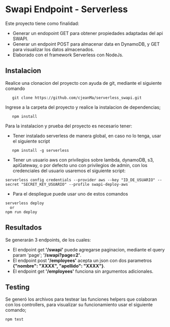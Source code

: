 # Swapi Endpoint - Serverless
Este proyecto tiene como finalidad:
 - Generar un endopoint GET para obtener propiedades adaptadas del api SWAPI.
 - Generar un endpoint POST para almacenar data en DynamoDB, y GET para visualizar los datos almacenados.
 - Elaborado con el framework Serverless con NodeJs.

## Instalacion
Realice una clonacion del proyecto con ayuda de git, mediante el siguiente comando
```
   git clone https://github.com/cjeanMa/serverless_swapi.git
```
Ingrese a la carpeta del proyecto y realice la instalacion de dependencias;
 ```
    npm install 
 ```
Para la instalacion y prueba del proyecto es necesario tener:
 - Tener instalado serverless de manera global, en caso no lo tenga, usar el siguiente script
 ```
    npm install -g serverless
 ```
 - Tener un usuario aws con privilegios sobre lambda, dynamoDB, s3, apiGateway, o por defecto uno con privilegios de admin, con los credenciales del usuario usaremos el siguiente script:
 ```
 serverless config credentials --provider aws --key "ID_DE_USUARIO" --secret "SECRET_KEY_USUARIO" --profile swapi-deploy-aws
 ```
 - Para el despliegue puede usar uno de estos comandos
 ```
 serverless deploy
   or
 npm run deploy
 ```

## Resultados

 Se generarán 3 endpoints, de los cuales:
 - El endpoint get **'/swapi'** puede agregarse paginacion, mediante el query param 'page'; **'/swapi?page=2'**.
 - El endpoint post **'/employees'** acepta un json con dos parametros **{"nombre": "XXXX", "apellido": "XXXX"}**.
 - El endpoint get **'/employees'** funciona sin argumentos adicionales.

## Testing
Se generó los archivos para testear las funciones helpers que colaboran con los controllers, para visualizar su funcionamiento usar el siguiente comando;
```
npm test
```
